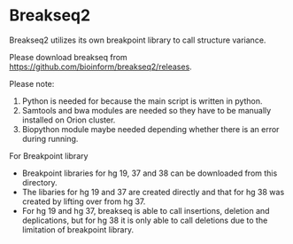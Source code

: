 # Breakseq2

Breakseq2 utilizes its own breakpoint library to call structure variance. 

Please download breakseq from https://github.com/bioinform/breakseq2/releases.

Please note:

  1. Python is needed for because the main script is written in python.
  2. Samtools and bwa modules are needed so they have to be manually installed on Orion cluster.
  3. Biopython module maybe needed depending whether there is an error during running.

For Breakpoint library
  - Breakpoint libraries for hg 19, 37 and 38 can be downloaded from this directory.
  - The libaries for hg 19 and 37 are created directly and that for hg 38 was created by lifting over from hg 37.
  - For hg 19 and hg 37, breakseq is able to call insertions, deletion and deplications, but for hg 38 it is only able to call deletions due to the limitation of breakpoint library.
